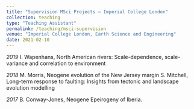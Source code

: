 ```yaml
---
title: "Supervision MSci Projects – Imperial College London"
collection: teaching
type: "Teaching Assistant"
permalink: /teaching/msci-supervision
venue: "Imperial College London, Earth Science and Engineering"
date: 2021-02-10
---
```


_2019_
I. Wapenhans, North American rivers: Scale-dependence, scale-variance and correlation to environment

_2018_ 
M. Morris, Neogene evolution of the New Jersey margin
S. Mitchell, Long-term response to faulting: Insights from tectonic and landscape evolution modelling

_2017_ 
B. Conway-Jones, Neogene Epeirogeny of Iberia.
